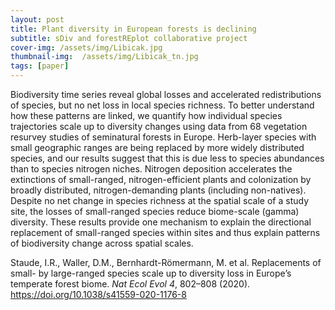 ```yaml
---
layout: post
title: Plant diversity in European forests is declining 
subtitle: sDiv and forestREplot collaborative project
cover-img: /assets/img/Libicak.jpg
thumbnail-img:  /assets/img/Libicak_tn.jpg
tags: [paper]
---
```


Biodiversity time series reveal global losses and accelerated redistributions of species, but no net loss in local species richness. 
To better understand how these patterns are linked, we quantify how individual species trajectories scale up to diversity changes using data 
from 68 vegetation resurvey studies of seminatural forests in Europe. Herb-layer species with small geographic ranges are being replaced by more 
widely distributed species, and our results suggest that this is due less to species abundances than to species nitrogen niches. Nitrogen deposition 
accelerates the extinctions of small-ranged, nitrogen-efficient plants and colonization by broadly distributed, nitrogen-demanding plants (including non-natives). 
Despite no net change in species richness at the spatial scale of a study site, the losses of small-ranged species reduce biome-scale (gamma) diversity. 
These results provide one mechanism to explain the directional replacement of small-ranged species within sites and thus explain patterns of biodiversity change
across spatial scales.

Staude, I.R., Waller, D.M., Bernhardt-Römermann, M. et al. Replacements of small- by large-ranged species scale up to diversity loss in Europe’s temperate forest biome. *Nat Ecol Evol 4*, 802–808 (2020). https://doi.org/10.1038/s41559-020-1176-8
